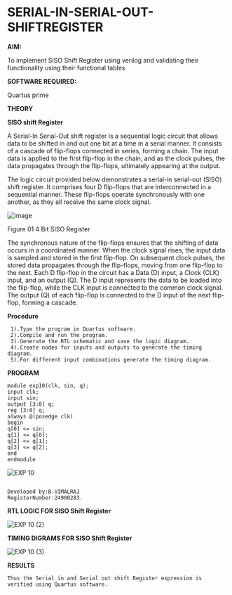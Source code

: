 # SERIAL-IN-SERIAL-OUT-SHIFTREGISTER

**AIM:**

To implement  SISO Shift Register using verilog and validating their functionality using their functional tables

**SOFTWARE REQUIRED:**

Quartus prime

**THEORY**

**SISO shift Register**

A Serial-In Serial-Out shift register is a sequential logic circuit that allows data to be shifted in and out one bit at a time in a serial manner. It consists of a cascade of flip-flops connected in series, forming a chain. The input data is applied to the first flip-flop in the chain, and as the clock pulses, the data propagates through the flip-flops, ultimately appearing at the output.

The logic circuit provided below demonstrates a serial-in serial-out (SISO) shift register. It comprises four D flip-flops that are interconnected in a sequential manner. These flip-flops operate synchronously with one another, as they all receive the same clock signal.

![image](https://github.com/naavaneetha/SERIAL-IN-SERIAL-OUT-SHIFTREGISTER/assets/154305477/e81c4072-37f9-46c6-8145-566764b74c3a)

Figure 01 4 Bit SISO Register

The synchronous nature of the flip-flops ensures that the shifting of data occurs in a coordinated manner. When the clock signal rises, the input data is sampled and stored in the first flip-flop. On subsequent clock pulses, the stored data propagates through the flip-flops, moving from one flip-flop to the next.
Each D flip-flop in the circuit has a Data (D) input, a Clock (CLK) input, and an output (Q). The D input represents the data to be loaded into the flip-flop, while the CLK input is connected to the common clock signal. The output (Q) of each flip-flop is connected to the D input of the next flip-flop, forming a cascade.

**Procedure**

```
 1).Type the program in Quartus software.
 2).Compile and run the program.
 3).Generate the RTL schematic and save the logic diagram.
 4).Create nodes for inputs and outputs to generate the timing diagram.
 5).For different input combinations generate the timing diagram.
```


**PROGRAM**

```
module exp10(clk, sin, q);
input clk;
input sin;
output [3:0] q;
reg [3:0] q;
always @(posedge clk)
begin
q[0] <= sin;
q[1] <= q[0];
q[2] <= q[1];
q[3] <= q[2];
end
endmodule
```
![EXP 10](https://github.com/user-attachments/assets/d75af337-8e65-4f4d-a3f2-9960e90cc84d)


```

Developed by:B.VIMALRAJ
RegisterNumber:24900283.

```



**RTL LOGIC FOR SISO Shift Register**


![EXP 10 (2)](https://github.com/user-attachments/assets/63327504-e7f6-49de-ac41-aa952f81c8c8)



**TIMING DIGRAMS FOR SISO Shift Register**


![EXP 10 (3)](https://github.com/user-attachments/assets/7a8e176e-272b-40d1-bf6b-84095960927a)



**RESULTS**

```
Thus the Serial in and Serial out shift Register expression is verified using Quartus software.
```
